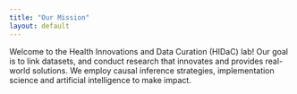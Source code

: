 ```yaml
---
title: "Our Mission"
layout: default
---
```


Welcome to the Health Innovations and Data Curation (HIDaC) lab! Our goal is to link datasets, and conduct research that innovates and provides real-world solutions.
We employ causal inference strategies, implementation science and artificial intelligence to make impact.





